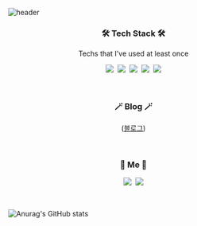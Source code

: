 ![header](https://capsule-render.vercel.app/api?type=Waving&color=timeAuto&height=300&section=header&text=KingSong%20render&fontSize=90)


<h3 align="center">🛠 Tech Stack 🛠</h3>

<p align="center"> Techs that I've used at least once </p>

<p align="center">
  <img src="https://img.shields.io/badge/Python-3766AB?style=flat-square&logo=Python&logoColor=white"/></a>&nbsp 
  <img src="https://img.shields.io/badge/Javascript-ffb13b?style=flat-square&logo=javascript&logoColor=white"/></a>&nbsp 
  <img src="https://img.shields.io/badge/css-1572B6?style=flat-square&logo=css3&logoColor=white"/></a>&nbsp 
  <img src="https://img.shields.io/badge/Mysql-E6B91E?style=flat-square&logo=MySql&logoColor=white"/></a>&nbsp 
  <img src="https://img.shields.io/badge/react-20232a.svg?style=for-the-badge&logo=react&logoColor=white"/>
</p>

<br>

<h3 align="center">🪄 Blog 🪄</h3>

<div align="center" style="text-align:center">
  
  ([블로그](https://kingsong97.github.io/))
  
</div>
  
<br>


<h3 align="center"> 🧸 Me 🧸 </h3>
<p align="center">
  <a href=""><img src="https://img.shields.io/badge/KakaoTalk-FFCD00?style=flat-square&logo=KakaoTalk&logoColor=white&link=https://www.instagram.com/woo0_hooo/"/></a>&nbsp
  <a href="mailto:kingsongsm97@gmail.com"><img src="https://img.shields.io/badge/Gmail-d14836?style=flat-square&logo=Gmail&logoColor=white&link=viliketh1s98@naver.com"/></a>
</p>
<br>

![Anurag's GitHub stats](https://github-readme-stats.vercel.app/api?username=Kingsong97&show_icons=true&theme=radical)




